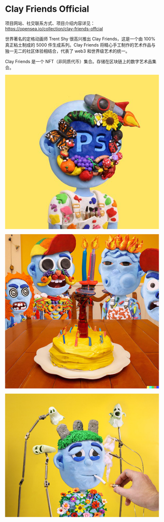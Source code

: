 # Clay Friends Official

项目网站、社交联系方式、项目介绍内容详见：https://opensea.io/collection/clay-friends-offcial

世界著名的定格动画师 Trent Shy 很高兴推出 Clay Friends，这是一个由 100% 真正粘土制成的 5000 件生成系列。Clay Friends 将精心手工制作的艺术作品与独一无二的社区体验相结合，代表了 web3 和世界级艺术的统一。

Clay Friends 是一个 NFT（非同质代币）集合。存储在区块链上的数字艺术品集合。

![nft](01.jpg)

![nft](02.jpg)

![nft](03.jpg)
